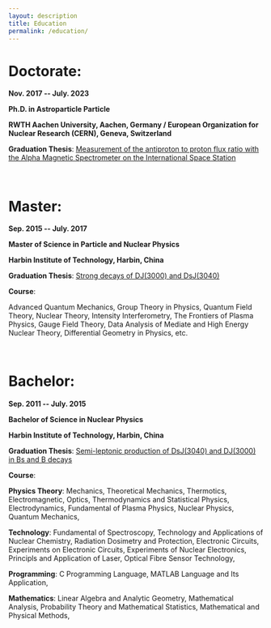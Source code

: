 ```yaml
---
layout: description
title: Education
permalink: /education/
---
```


# Doctorate:
**Nov. 2017 -- July. 2023**

**Ph.D. in Astroparticle Particle**

**RWTH Aachen University, Aachen, Germany / European Organization for Nuclear Research (CERN), Geneva, Switzerland**

**Graduation Thesis**: [Measurement of the antiproton to proton flux ratio with the Alpha Magnetic Spectrometer on the International Space Station](https://publications.rwth-aachen.de/record/960058)

&nbsp;
&nbsp;
&nbsp;

# Master:
**Sep. 2015 --  July. 2017**

**Master of Science in Particle and Nuclear Physics**

**Harbin Institute of Technology, Harbin, China**

**Graduation Thesis**: [Strong decays of DJ(3000) and DsJ(3040)](https://journals.aps.org/prd/abstract/10.1103/PhysRevD.97.054002)

**Course**:

Advanced Quantum Mechanics, Group Theory in Physics, Quantum Field Theory, Nuclear Theory, Intensity Interferometry, The Frontiers of Plasma Physics, Gauge Field Theory, Data Analysis of Mediate and High Energy Nuclear Theory, Differential Geometry in Physics, etc.

&nbsp;
&nbsp;
&nbsp;

# Bachelor: 
**Sep. 2011 --  July. 2015**

**Bachelor of Science in Nuclear Physics**

**Harbin Institute of Technology, Harbin, China**

**Graduation Thesis**: [Semi-leptonic production of DsJ(3040) and DJ(3000) in Bs and B decays](https://www.worldscientific.com/doi/abs/10.1142/S0217732317500134)

**Course**: 

**Physics Theory**: Mechanics, Theoretical Mechanics, Thermotics, Electromagnetic, Optics, Thermodynamics and Statistical Physics, Electrodynamics, Fundamental of Plasma Physics, Nuclear Physics, Quantum Mechanics, 

**Technology**: Fundamental of Spectroscopy, Technology and Applications of Nuclear Chemistry, Radiation Dosimetry and Protection, Electronic Circuits, Experiments on Electronic Circuits, Experiments of Nuclear Electronics, Principls and Application of Laser, Optical Fibre Sensor Technology,

**Programming**: C Programming Language, MATLAB Language and Its Application, 

**Mathematics**: Linear Algebra and Analytic Geometry, Mathematical Analysis, Probability Theory and Mathematical Statistics, Mathematical and Physical Methods,

